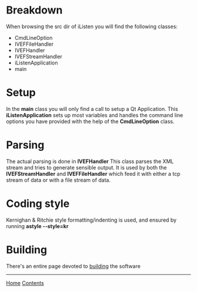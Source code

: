 # Breakdown #
When browsing the src dir of iListen you will find the following classes:

  * CmdLineOption
  * IVEFFileHandler
  * IVEFHandler
  * IVEFStreamHandler
  * iListenApplication
  * main

# Setup #
In the **main** class you will only find a call to setup a Qt Application. This **iListenApplication** sets up most variables and handles the command line options you have provided with the help of the **CmdLineOption** class.

# Parsing #
The actual parsing is done in **IVEFHandler** This class parses the XML stream and tries to generate sensible output. It is used by both the **IVEFStreamHandler** and **IVEFFileHandler** which feed it with either a tcp stream of data or with a file stream of data.

# Coding style #
Kernighan & Ritchie style formatting/indenting is used, and ensured by running **astyle --style=kr**

# Building #
There's an entire page devoted to [building](http://code.google.com/p/ivef-sdk/wiki/Building) the software



---

[Home](http://code.google.com/p/ivef-sdk/) [Contents](Contents.md)